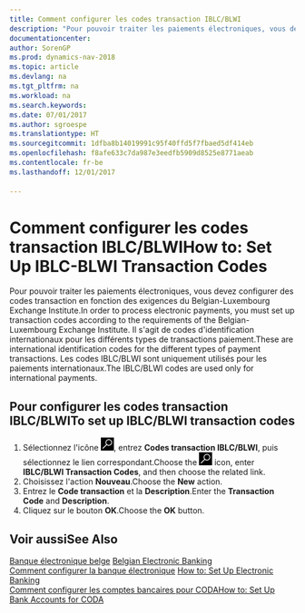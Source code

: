 ```yaml
---
title: Comment configurer les codes transaction IBLC/BLWI
description: "Pour pouvoir traiter les paiements électroniques, vous devez configurer des codes transaction en fonction des exigences du Belgian-Luxembourg Exchange Institute."
documentationcenter: 
author: SorenGP
ms.prod: dynamics-nav-2018
ms.topic: article
ms.devlang: na
ms.tgt_pltfrm: na
ms.workload: na
ms.search.keywords: 
ms.date: 07/01/2017
ms.author: sgroespe
ms.translationtype: HT
ms.sourcegitcommit: 1dfba8b14019991c95f40ffd5f7fbaed5df414eb
ms.openlocfilehash: f8afe633c7da987e3eedfb5909d8525e8771aeab
ms.contentlocale: fr-be
ms.lasthandoff: 12/01/2017

---
```

# <a name="how-to-set-up-iblc-blwi-transaction-codes"></a><span data-ttu-id="6e393-103">Comment configurer les codes transaction IBLC/BLWI</span><span class="sxs-lookup"><span data-stu-id="6e393-103">How to: Set Up IBLC-BLWI Transaction Codes</span></span>
<span data-ttu-id="6e393-104">Pour pouvoir traiter les paiements électroniques, vous devez configurer des codes transaction en fonction des exigences du Belgian-Luxembourg Exchange Institute.</span><span class="sxs-lookup"><span data-stu-id="6e393-104">In order to process electronic payments, you must set up transaction codes according to the requirements of the Belgian-Luxembourg Exchange Institute.</span></span> <span data-ttu-id="6e393-105">Il s'agit de codes d'identification internationaux pour les différents types de transactions paiement.</span><span class="sxs-lookup"><span data-stu-id="6e393-105">These are international identification codes for the different types of payment transactions.</span></span> <span data-ttu-id="6e393-106">Les codes IBLC/BLWI sont uniquement utilisés pour les paiements internationaux.</span><span class="sxs-lookup"><span data-stu-id="6e393-106">The IBLC/BLWI codes are used only for international payments.</span></span>  

## <a name="to-set-up-iblcblwi-transaction-codes"></a><span data-ttu-id="6e393-107">Pour configurer les codes transaction IBLC/BLWI</span><span class="sxs-lookup"><span data-stu-id="6e393-107">To set up IBLC/BLWI transaction codes</span></span>  

1.  <span data-ttu-id="6e393-108">Sélectionnez l'icône ![Rechercher une page ou un état](../../media/ui-search/search_small.png "icône Rechercher une page ou un état"), entrez **Codes transaction IBLC/BLWI**, puis sélectionnez le lien correspondant.</span><span class="sxs-lookup"><span data-stu-id="6e393-108">Choose the ![Search for Page or Report](../../media/ui-search/search_small.png "Search for Page or Report icon") icon, enter **IBLC/BLWI Transaction Codes**, and then choose the related link.</span></span>  
2.  <span data-ttu-id="6e393-109">Choisissez l'action **Nouveau**.</span><span class="sxs-lookup"><span data-stu-id="6e393-109">Choose the **New** action.</span></span>  
3.  <span data-ttu-id="6e393-110">Entrez le **Code transaction** et la **Description**.</span><span class="sxs-lookup"><span data-stu-id="6e393-110">Enter the **Transaction Code** and **Description**.</span></span>  
4.  <span data-ttu-id="6e393-111">Cliquez sur le bouton **OK**.</span><span class="sxs-lookup"><span data-stu-id="6e393-111">Choose the **OK** button.</span></span>  

## <a name="see-also"></a><span data-ttu-id="6e393-112">Voir aussi</span><span class="sxs-lookup"><span data-stu-id="6e393-112">See Also</span></span>  
 <span data-ttu-id="6e393-113">[Banque électronique belge](belgian-electronic-banking.md) </span><span class="sxs-lookup"><span data-stu-id="6e393-113">[Belgian Electronic Banking](belgian-electronic-banking.md) </span></span>  
 <span data-ttu-id="6e393-114">[Comment configurer la banque électronique](how-to-set-up-electronic-banking.md) </span><span class="sxs-lookup"><span data-stu-id="6e393-114">[How to: Set Up Electronic Banking](how-to-set-up-electronic-banking.md) </span></span>  
 [<span data-ttu-id="6e393-115">Comment configurer les comptes bancaires pour CODA</span><span class="sxs-lookup"><span data-stu-id="6e393-115">How to: Set Up Bank Accounts for CODA</span></span>](how-to-set-up-bank-accounts-for-coda.md)

